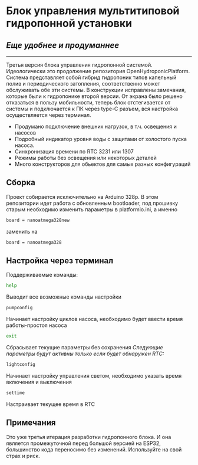 # Блок управления мультитиповой гидропонной установки
## _Еще удобнее и продуманнее_
---------------------
Третья версия блока управления гидропонной системой. Идеологически это продолжение репозитория OpenHydroponicPlatform. Система представляет собой гибрид гидропоник типов капельный полив и периодического затопления, соответственно может обслуживать обе эти системы. В конструкции исправлены замечания, которые были к гидропонике второй версии. От экрана было решено отказаться в пользу мобильности, теперь блок отстегивается от системы и подключается к ПК через type-C разъем, вся настройка осуществляется через терминал.

- Продумано подключение внешних нагрузок, в т.ч. освещения и насосов
- Подробный индикатор уровня воды с защитами от холостого пуска насоса. 
- Синхронизация времени по RTC 3231 или 1307
- Режимы работы без освещения или некоторых деталей
- Много конструкторов для обьектов для самых разных конфигураций

## Сборка
Проект собирается исключительно на Arduino 328p. В этом репозитории идет работа с обновленным bootloader, под прошивку старым необходимо изменить параметры в platformio.ini, а именно

```sh
board = nanoatmega328new
```
заменить на 
```sh
board = nanoatmega328
```

## Настройка через терминал
Поддерживаемые команды:
```sh
help
```
Выводит все возможные команды настройки
```sh
pumpconfig
```
Начинает настройку циклов насоса, необходимо будет ввести время работы-простоя насоса
```sh
exit
```
Сбрасывает текущие параметры без сохранения
_Следующие параметры будут активны только если будет обнаружен RTC:_
```sh
lightconfig
```
Начинает настройку управления светом, необходимо указать время включения и выключения
```sh
settime
```
Настраивает текущее время в RTC

## Примечания

Это уже третья итерация разработки гидропонного блока. И она является промежуточной перед большой версией на ESP32, большинство кода переносимо без изменений. Используйте на свой страх и риск.

